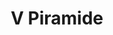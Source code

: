 ---
title: V Piramide

mediaPath: /videos/p_09_tha1313-1080p.mp4
mediaPosition:  []
mediaRotation:  []
mediaScale: 1
cameraFOV: 60

# Pair of camera points and targets: [final point], ... , [entrance point]
cameraPath: [
    [[],[]]
]

animationEntry: 
---